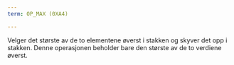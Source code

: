```yaml
---
term: OP_MAX (0XA4)

---
```

Velger det største av de to elementene øverst i stakken og skyver det opp i stakken. Denne operasjonen beholder bare den største av de to verdiene øverst.